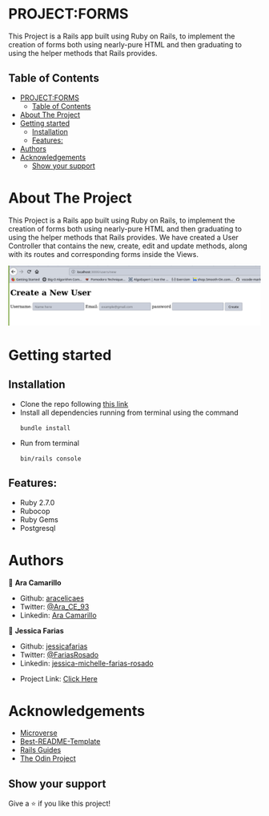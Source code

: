 <!-- PROJECT LOGO -->
# PROJECT:FORMS
This Project is a Rails app built using Ruby on Rails, to implement the creation of forms both using nearly-pure HTML and then graduating to using the helper methods that Rails provides.

<!-- TABLE OF CONTENTS -->
## Table of Contents
- [PROJECT:FORMS](#projectforms)
  - [Table of Contents](#table-of-contents)
- [About The Project](#about-the-project)
- [Getting started](#getting-started)
  - [Installation](#installation)
  - [Features:](#features)
- [Authors](#authors)
- [Acknowledgements](#acknowledgements)
  - [Show your support](#show-your-support)
<!-- ABOUT THE PROJECT -->
# About The Project
This Project is a Rails app built using Ruby on Rails, to implement the creation of forms both using nearly-pure HTML and then graduating to using the helper methods that Rails provides. We have created a User Controller that contains the new, create, edit and update methods, along with its routes and corresponding forms inside the Views.

![screenshot](new_user.png)

<!-- GETTING STARTED -->
# Getting started
## Installation
* Clone the repo following [this link](https://github.com/aracelicaes/re-former)
* Install all dependencies running from terminal using the command <pre><code>bundle install
</code></pre>
* Run from terminal <pre><code>bin/rails console
</code></pre>

## Features:
* Ruby 2.7.0
* Rubocop
* Ruby Gems
* Postgresql

<!-- CONTACT -->
# Authors
👤 **Ara Camarillo**

- Github: [aracelicaes](https://github.com/jessicafarias)
- Twitter: [@Ara_CE_93](https://twitter.com/Ara_CE_93)
- Linkedin: [Ara Camarillo](www.linkedin.com/in/ara-camarillo)

👤 **Jessica Farias**

- Github: [jessicafarias](https://github.com/jessicafarias)
- Twitter: [@FariasRosado](https://twitter.com/FariasRosado)
- Linkedin: [jessica-michelle-farias-rosado](https://www.linkedin.com/in/jessica-michelle-farias-rosado/)

* Project Link: [Click Here](https://github.com/aracelicaes/re-former)
<!-- ACKNOWLEDGEMENTS -->
# Acknowledgements
- [Microverse](https://microverse.org)
- [Best-README-Template](https://github.com/othneildrew/Best-README-Template)
- [Rails Guides](https://guides.rubyonrails.org/)
- [The Odin Project](https://www.theodinproject.com/courses/ruby-on-rails/lessons/forms)

## Show your support

Give a ⭐️ if you like this project!
